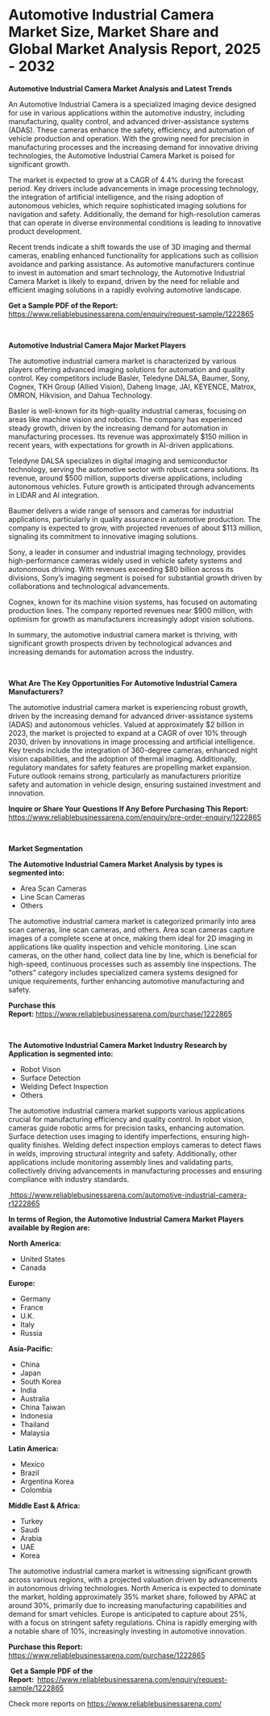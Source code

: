 <p><h1>Automotive Industrial Camera Market Size, Market Share and Global Market Analysis Report, 2025 - 2032</h1></p><p><strong>Automotive Industrial Camera Market Analysis and Latest Trends</strong></p>
<p><p>An Automotive Industrial Camera is a specialized imaging device designed for use in various applications within the automotive industry, including manufacturing, quality control, and advanced driver-assistance systems (ADAS). These cameras enhance the safety, efficiency, and automation of vehicle production and operation. With the growing need for precision in manufacturing processes and the increasing demand for innovative driving technologies, the Automotive Industrial Camera Market is poised for significant growth.</p><p>The market is expected to grow at a CAGR of 4.4% during the forecast period. Key drivers include advancements in image processing technology, the integration of artificial intelligence, and the rising adoption of autonomous vehicles, which require sophisticated imaging solutions for navigation and safety. Additionally, the demand for high-resolution cameras that can operate in diverse environmental conditions is leading to innovative product development.</p><p>Recent trends indicate a shift towards the use of 3D imaging and thermal cameras, enabling enhanced functionality for applications such as collision avoidance and parking assistance. As automotive manufacturers continue to invest in automation and smart technology, the Automotive Industrial Camera Market is likely to expand, driven by the need for reliable and efficient imaging solutions in a rapidly evolving automotive landscape.</p></p>
<p><strong>Get a Sample PDF of the Report:&nbsp;</strong> <a href="https://www.reliablebusinessarena.com/enquiry/request-sample/1222865?utm_campaign=2294&utm_medium=2&utm_source=Github&utm_content=ia&utm_term=02032025&utm_id=automotive-industrial-camera">https://www.reliablebusinessarena.com/enquiry/request-sample/1222865</a></p>
<p>&nbsp;</p>
<p><strong>Automotive Industrial Camera Major Market Players</strong></p>
<p><p>The automotive industrial camera market is characterized by various players offering advanced imaging solutions for automation and quality control. Key competitors include Basler, Teledyne DALSA, Baumer, Sony, Cognex, TKH Group (Allied Vision), Daheng Image, JAI, KEYENCE, Matrox, OMRON, Hikvision, and Dahua Technology.</p><p>Basler is well-known for its high-quality industrial cameras, focusing on areas like machine vision and robotics. The company has experienced steady growth, driven by the increasing demand for automation in manufacturing processes. Its revenue was approximately $150 million in recent years, with expectations for growth in AI-driven applications.</p><p>Teledyne DALSA specializes in digital imaging and semiconductor technology, serving the automotive sector with robust camera solutions. Its revenue, around $500 million, supports diverse applications, including autonomous vehicles. Future growth is anticipated through advancements in LIDAR and AI integration.</p><p>Baumer delivers a wide range of sensors and cameras for industrial applications, particularly in quality assurance in automotive production. The company is expected to grow, with projected revenues of about $113 million, signaling its commitment to innovative imaging solutions.</p><p>Sony, a leader in consumer and industrial imaging technology, provides high-performance cameras widely used in vehicle safety systems and autonomous driving. With revenues exceeding $80 billion across its divisions, Sony’s imaging segment is poised for substantial growth driven by collaborations and technological advancements.</p><p>Cognex, known for its machine vision systems, has focused on automating production lines. The company reported revenues near $900 million, with optimism for growth as manufacturers increasingly adopt vision solutions.</p><p>In summary, the automotive industrial camera market is thriving, with significant growth prospects driven by technological advances and increasing demands for automation across the industry.</p></p>
<p>&nbsp;</p>
<p><strong>What Are The Key Opportunities For Automotive Industrial Camera Manufacturers?</strong></p>
<p><p>The automotive industrial camera market is experiencing robust growth, driven by the increasing demand for advanced driver-assistance systems (ADAS) and autonomous vehicles. Valued at approximately $2 billion in 2023, the market is projected to expand at a CAGR of over 10% through 2030, driven by innovations in image processing and artificial intelligence. Key trends include the integration of 360-degree cameras, enhanced night vision capabilities, and the adoption of thermal imaging. Additionally, regulatory mandates for safety features are propelling market expansion. Future outlook remains strong, particularly as manufacturers prioritize safety and automation in vehicle design, ensuring sustained investment and innovation.</p></p>
<p><strong>Inquire or Share Your Questions If Any Before Purchasing This Report:</strong> <a href="https://www.reliablebusinessarena.com/enquiry/pre-order-enquiry/1222865?utm_campaign=2294&utm_medium=2&utm_source=Github&utm_content=ia&utm_term=02032025&utm_id=automotive-industrial-camera">https://www.reliablebusinessarena.com/enquiry/pre-order-enquiry/1222865</a></p>
<p>&nbsp;</p>
<p><strong>Market Segmentation</strong></p>
<p><strong>The Automotive Industrial Camera Market Analysis by types is segmented into:</strong></p>
<p><ul><li>Area Scan Cameras</li><li>Line Scan Cameras</li><li>Others</li></ul></p>
<p><p>The automotive industrial camera market is categorized primarily into area scan cameras, line scan cameras, and others. Area scan cameras capture images of a complete scene at once, making them ideal for 2D imaging in applications like quality inspection and vehicle monitoring. Line scan cameras, on the other hand, collect data line by line, which is beneficial for high-speed, continuous processes such as assembly line inspections. The "others" category includes specialized camera systems designed for unique requirements, further enhancing automotive manufacturing and safety.</p></p>
<p><strong>Purchase this Report:&nbsp;</strong><a href="https://www.reliablebusinessarena.com/purchase/1222865?utm_campaign=2294&utm_medium=2&utm_source=Github&utm_content=ia&utm_term=02032025&utm_id=automotive-industrial-camera">https://www.reliablebusinessarena.com/purchase/1222865</a></p>
<p>&nbsp;</p>
<p><strong>The Automotive Industrial Camera Market Industry Research by Application is segmented into:</strong></p>
<p><ul><li>Robot Vison</li><li>Surface Detection</li><li>Welding Defect Inspection</li><li>Others</li></ul></p>
<p><p>The automotive industrial camera market supports various applications crucial for manufacturing efficiency and quality control. In robot vision, cameras guide robotic arms for precision tasks, enhancing automation. Surface detection uses imaging to identify imperfections, ensuring high-quality finishes. Welding defect inspection employs cameras to detect flaws in welds, improving structural integrity and safety. Additionally, other applications include monitoring assembly lines and validating parts, collectively driving advancements in manufacturing processes and ensuring compliance with industry standards.</p></p>
<p><a href="https://www.reliablebusinessarena.com/automotive-industrial-camera-r1222865?utm_campaign=2294&utm_medium=2&utm_source=Github&utm_content=ia&utm_term=02032025&utm_id=automotive-industrial-camera">&nbsp;https://www.reliablebusinessarena.com/automotive-industrial-camera-r1222865</a></p>
<p><strong>In terms of Region, the Automotive Industrial Camera Market Players available by Region are:</strong></p>
<p>
    <p> <strong> North America: </strong>
        <ul>
            <li>United States</li>
            <li>Canada</li>
        </ul>
        </p> 
    <p> <strong> Europe: </strong>
        <ul>
            <li>Germany</li>
            <li>France</li>
            <li>U.K.</li>
            <li>Italy</li>
            <li>Russia</li>
        </ul>
        </p> 
    <p> <strong> Asia-Pacific: </strong>
        <ul>
            <li>China</li>
            <li>Japan</li>
            <li>South Korea</li>
            <li>India</li>
            <li>Australia</li>
            <li>China Taiwan</li>
            <li>Indonesia</li>
            <li>Thailand</li>
            <li>Malaysia</li>
        </ul>
        </p> 
    <p> <strong> Latin America: </strong>
        <ul>
            <li>Mexico</li>
            <li>Brazil</li>
            <li>Argentina Korea</li>
            <li>Colombia</li>
        </ul>
        </p> 
    <p> <strong> Middle East & Africa: </strong>
        <ul>
            <li>Turkey</li>
            <li>Saudi</li>
            <li>Arabia</li>
            <li>UAE</li>
            <li>Korea</li>
        </ul>
    </p>
    </p>
<p><p>The automotive industrial camera market is witnessing significant growth across various regions, with a projected valuation driven by advancements in autonomous driving technologies. North America is expected to dominate the market, holding approximately 35% market share, followed by APAC at around 30%, primarily due to increasing manufacturing capabilities and demand for smart vehicles. Europe is anticipated to capture about 25%, with a focus on stringent safety regulations. China is rapidly emerging with a notable share of 10%, increasingly investing in automotive innovation.</p></p>
<p><strong>Purchase this Report: </strong><a href="https://www.reliablebusinessarena.com/purchase/1222865?utm_campaign=2294&utm_medium=2&utm_source=Github&utm_content=ia&utm_term=02032025&utm_id=automotive-industrial-camera">https://www.reliablebusinessarena.com/purchase/1222865</a></p>
<p>&nbsp;<strong>Get a Sample PDF of the Report:&nbsp;&nbsp;</strong><a href="https://www.reliablebusinessarena.com/enquiry/request-sample/1222865?utm_campaign=2294&utm_medium=2&utm_source=Github&utm_content=ia&utm_term=02032025&utm_id=automotive-industrial-camera">https://www.reliablebusinessarena.com/enquiry/request-sample/1222865</a></p>
<p><strong></strong></p>
<p>Check more reports on <a href="https://www.reliablebusinessarena.com/?utm_campaign=2294&utm_medium=2&utm_source=Github&utm_content=ia&utm_term=02032025&utm_id=automotive-industrial-camera">https://www.reliablebusinessarena.com/</a></p>